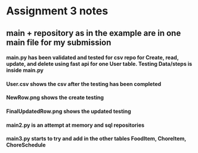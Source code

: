 # Assignment 3 notes
## main + repository as in the example are in one main file for my submission
#### main.py has been validated and tested for csv repo for Create, read, update, and delete using fast api for one User table. Testing Data/steps is inside main.py
#### User.csv shows the csv after the testing has been completed
#### NewRow.png shows the create testing
#### FinalUpdatedRow.png shows the updated testing
#### main2.py is an attempt at memory and sql repositories 
#### main3.py starts to try and add in the other tables FoodItem, ChoreItem, ChoreSchedule
